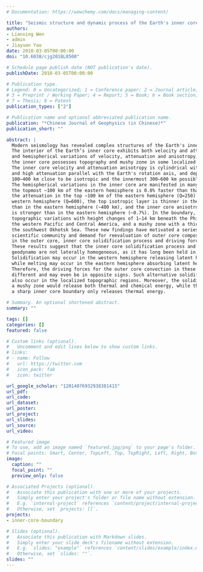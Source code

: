 ```yaml
---
# Documentation: https://wowchemy.com/docs/managing-content/

title: "Seismic structure and dynamic process of the Earth's inner core and its boundary"
authors:
- Lianxing Wen
- admin
- Jiayuan Yao
date: 2018-03-05T00:00:00
doi: "10.6038/cjg2018L0500"

# Schedule page publish date (NOT publication's date).
publishDate: 2018-03-05T00:00:00

# Publication type.
# Legend: 0 = Uncategorized; 1 = Conference paper; 2 = Journal article;
# 3 = Preprint / Working Paper; 4 = Report; 5 = Book; 6 = Book section;
# 7 = Thesis; 8 = Patent
publication_types: ["2"]

# Publication name and optional abbreviated publication name.
publication: "*Chinese Journal of Geophysics (in Chinese)*"
publication_short: ""

abstract: |
  Modern seismology has revealed complex structures of the Earth's inner core and its boundary.
  The interior of the Earth’s inner core exhibits both velocity and attenuation anisotropy,
  and hemispherical variations of velocity, attenuation and anisotropy, while the surface of
  the inner core possesses topography and mushy zone in some localized regions.
  The inner core velocity and attenuation anisotropy is cylindrical with the axis of high velocity
  and high attenuation parallel with the Earth's rotation axis, and depth dependent with the topmost
  100–400 km close to be isotropic and the innermost 300–600 km possibly possessing a distinct anisotropy.
  The hemispherical variations in the inner core are manifested in many aspects: the isotropic velocity of
  the topmost ~100 km of the eastern hemisphere is 0.8% faster than that of the western hemisphere,
  the attenuation in the top ~100 km of the eastern hemisphere (Q=250) is stronger than that of the
  western hemisphere (Q=600), the top isotropic layer is thinner in the western hemisphere (~100 km)
  than in the eastern hemisphere (~400 km), and the inner core anisotropy in the western hemisphere (~4%)
  is stronger than in the eastern hemisphere (~0.7%). In the boundary, the inner core exhibits
  topographic variations with height changes of 1–14 km beneath the Philippine Sea, the Yellow Sea,
  the western Pacific and Central America, and a mushy zone with a thickness of 4–8 km beneath
  the southwest Okhotsk Sea. These new findings have motivated a series of new physical mechanisms in the
  scientific community and demand for reevaluation of outer core composition, thermal-compositional convection
  in the outer core, inner core solidification process and driving force of Earth's geodynamo.
  These results suggest that the inner core solidification process and the driving force of Earth's
  geodynamo are not laterally homogeneous, as it has long been held in the traditional views.
  Solidification may occur in the western hemisphere releasing latent heat and light elements,
  while melting may occur in the eastern hemisphere absorbing latent heat and light elements.
  Therefore, the driving forces for the outer core convection in these two hemispheres may be
  different and may even be in opposite signs. Such alternative solidification and melting should
  also occur in the localized topographic regions. Moreover, the solidification in the region of
  a mushy zone would release both thermal and chemical energy, while that in other regions of
  a sharp inner core boundary only releases thermal energy.

# Summary. An optional shortened abstract.
summary: ""

tags: []
categories: []
featured: false

# Custom links (optional).
#   Uncomment and edit lines below to show custom links.
# links:
# - name: Follow
#   url: https://twitter.com
#   icon_pack: fab
#   icon: twitter

url_google_scholar: "12014076932938381415"
url_pdf:
url_code:
url_dataset:
url_poster:
url_project:
url_slides:
url_source:
url_video:

# Featured image
# To use, add an image named `featured.jpg/png` to your page's folder.
# Focal points: Smart, Center, TopLeft, Top, TopRight, Left, Right, BottomLeft, Bottom, BottomRight.
image:
  caption: ""
  focal_point: ""
  preview_only: false

# Associated Projects (optional).
#   Associate this publication with one or more of your projects.
#   Simply enter your project's folder or file name without extension.
#   E.g. `internal-project` references `content/project/internal-project/index.md`.
#   Otherwise, set `projects: []`.
projects:
- inner-core-boundary

# Slides (optional).
#   Associate this publication with Markdown slides.
#   Simply enter your slide deck's filename without extension.
#   E.g. `slides: "example"` references `content/slides/example/index.md`.
#   Otherwise, set `slides: ""`.
slides: ""
---
```

